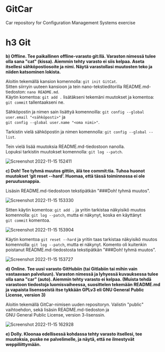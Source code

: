 # GitCar
Car repository for Configuration Management Systems exercise

# h3 Git

__b) Offline. Tee paikallinen offline-varasto git:llä. Varaston nimessä tulee olla sana "cat" (kissa). Aiemmin tehty varasto ei siis kelpaa. Aseta itsellesi sähköpostiosoite ja nimi. Näytä varastollasi muutosten teko ja niiden katsominen lokista.__ 

Aloitin tekemällä kansion komennolla: `git init GitCat`. </br>
Sitten siirryin uuteen kansioon ja tein nano-tekstieditorilla README.md-tiedoston: `nano README.md`. </br>
Käytin komentoa: `git add .` lisätäkseni tekemäni muutokset ja komentoa: `git commit` tallentaakseni ne. </br>

Sähköpostin ja nimen sain lisättyä komennoilla: `git config --global user.email "<sähköposti>"` ja </br>
`git config --global user.name "<oma nimi>"`. 

Tarkistin vielä sähköpostin ja nimen komennolla: `git config --global --list`.

Tein vielä lisää muutoksia README.md-tiedostoon nanolla. </br>
Lopuksi tarkistin muutokset komennolla: `git log --patch`.

![Screenshot 2022-11-15 152411](https://user-images.githubusercontent.com/116954333/201936382-ad2be891-cfb3-4039-951a-c254f2a9779a.png)



__c) Doh! Tee tyhmä muutos gittiin, älä tee commit:tia. Tuhoa huonot muutokset ‘git reset --hard’. Huomaa, että tässä toiminnossa ei ole peruutusnappia.__

Lisäsin README.md-tiedostoon tekstipätkän "###Doh! tyhmä muutos". </br>

![Screenshot 2022-11-15 153330](https://user-images.githubusercontent.com/116954333/201940895-6a362c2c-75c5-4a01-995d-a0353cf9ca1c.png)

Sitten käytin komentoa: `git add .` ja  yritin tarkistaa näkyisikö muutos komennolla: `git log --patch`, mutta ei näkynyt, koska en käyttänyt </br>
`git commit` komentoa.

![Screenshot 2022-11-15 153904](https://user-images.githubusercontent.com/116954333/201942850-9ffeeee9-4748-45dc-99d2-0843cad47764.png)

Käytin komentoa `git reset --hard` ja yritin taas tarkistaa näkyisikö muutos komennolla: `git log --patch`, mutta ei näkynyt.
Komento oli kuitenkin poistanut README.md-tiedostosta tekstipätkän "###Doh! tyhmä muutos".

![Screenshot 2022-11-15 153727](https://user-images.githubusercontent.com/116954333/201942927-96b24f1b-f620-4728-9fc6-525e9cceea75.png)



__d) Online. Tee uusi varasto GitHubiin (tai Gitlabiin tai mihin vain vastaavaan palveluun). Varaston nimessä ja lyhyessä kuvauksessa tulee olla sana "car" (auto). Aiemmin tehty varasto ei kelpaa. (Muista tehdä varastoon tiedostoja luomisvaiheessa, suosittelen tekemään README.md ja vapaista lisensseistä itse tykkään GPLv3 eli GNU General Public License, version 3)__

Aloitin tekemällä GitCar-nimisen uuden repositoryn. Valistin "public" vaihtoehdon, sekä lisäsin README.md-tiedoston ja </br>
GNU General Public License, version 3-lisenssin.

![Screenshot 2022-11-15 162928](https://user-images.githubusercontent.com/116954333/201944757-998acc8b-8981-4536-918b-4e0c20497dbe.png)



__e) Dolly. Kloonaa edellisessä kohdassa tehty varasto itsellesi, tee muutoksia, puske ne palvelimelle, ja näytä, että ne ilmestyvät weppiliittymään.__






















